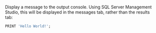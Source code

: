 Display a message to the output console. Using SQL Server Management Studio, this will be displayed in the messages tab, rather than the results tab:

```sql
PRINT 'Hello World!';
```